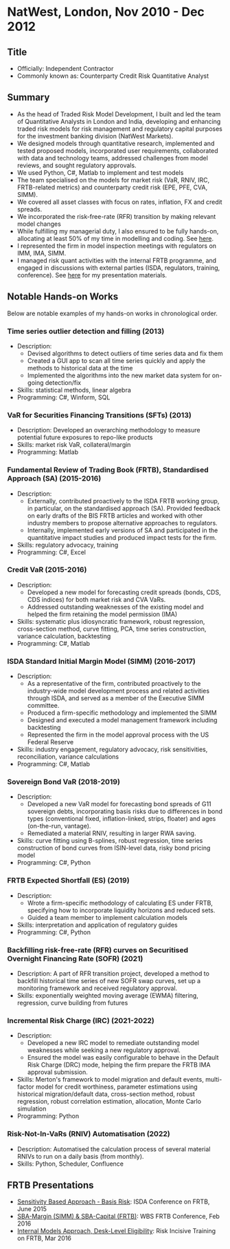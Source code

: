 # NatWest, London, Nov 2010 - Dec 2012

## Title

* Officially: Independent Contractor
* Commonly known as: Counterparty Credit Risk Quantitative Analyst

## Summary

* As the head of Traded Risk Model Development, I built and led the team of Quantitative Analysts in London and India, developing and enhancing traded risk models for risk management and regulatory capital purposes for the investment banking division (NatWest Markets).
* We designed models through quantitative research, implemented and tested proposed models, incorporated user requirements, collaborated with data and technology teams, addressed challenges from model reviews, and sought regulatory approvals. 
* We used Python, C#, Matlab to implement and test models 
* The team specialised on the models for market risk (VaR, RNIV, IRC, FRTB-related metrics) and counterparty credit risk (EPE, PFE, CVA, SIMM).
* We covered all asset classes with focus on rates, inflation, FX and credit spreads. 
* We incorporated the risk-free-rate (RFR) transition by making relevant model changes
* While fulfilling my managerial duty, I also ensured to be fully hands-on, allocating at least 50% of my time in modelling and coding. See [here](#notable-hands-on-works). 
* I represented the firm in model inspection meetings with regulators on IMM, IMA, SIMM. 
* I managed risk quant activities with the internal FRTB programme, and engaged in discussions with external parties (ISDA, regulators, training, conference). See [here](#frtb-presentations) for my presentation materials.


## Notable Hands-on Works

Below are notable examples of my hands-on works in chronological order.  

### Time series outlier detection and filling (2013)
* Description: 
  * Devised algorithms to detect outliers of time series data and fix them
  * Created a GUI app to scan all time series quickly and apply the methods to historical data at the time
  * Implemented the algorithms into the new market data system for on-going detection/fix
* Skills: statistical methods, linear algebra
* Programming: C#, Winform, SQL

### VaR for Securities Financing Transitions (SFTs) (2013)
* Description: Developed an overarching methodology to measure potential future exposures to repo-like products
* Skills: market risk VaR, collateral/margin
* Programming: Matlab

### Fundamental Review of Trading Book (FRTB), Standardised Approach (SA) (2015-2016)
* Description: 
  * Externally, contributed proactively to the ISDA FRTB working group, in particular, on the standardised approach (SA). Provided feedback on early drafts of the BIS FRTB articles and worked with other industry members to propose alternative approaches to regulators.
  * Internally, implemented early versions of SA and participated in the quantitative impact studies and produced impact tests for the firm.
* Skills: regulatory advocacy, training
* Programming: C#, Excel

### Credit VaR (2015-2016)
* Description: 
  * Developed a new model for forecasting credit spreads (bonds, CDS, CDS indices) for both market risk and CVA VaRs.
  * Addressed outstanding weaknesses of the existing model and helped the firm retaining the model permission (IMA)
 * Skills: systematic plus idiosyncratic framework, robust regression, cross-section method, curve fitting, PCA, time series construction, variance calculation, backtesting
* Programming: C#, Matlab
 
### ISDA Standard Initial Margin Model (SIMM) (2016-2017)
* Description: 
  * As a representative of the firm, contributed proactively to the industry-wide model development process and related activities through ISDA, and served as a member of the Executive SIMM committee. 
  * Produced a firm-specific methodology and implemented the SIMM
  * Designed and executed a model management framework including backtesting
  * Represented the firm in the model approval process with the US Federal Reserve
* Skills: industry engagement, regulatory advocacy, risk sensitivities, reconciliation, variance calculations
* Programming: C#, Matlab

### Sovereign Bond VaR (2018-2019)
* Description: 
  * Developed a new VaR model for forecasting bond spreads of G11 sovereign debts, incorporating basis risks due to differences in bond types (conventional fixed, inflation-linked, strips, floater) and ages (on-the-run, vantage). 
  * Remediated a material RNIV, resulting in larger RWA saving. 
* Skills: curve fitting using B-splines, robust regression, time series construction of bond curves from ISIN-level data, risky bond pricing model
* Programming: C#, Python

### FRTB Expected Shortfall (ES) (2019)
* Description: 
  * Wrote a firm-specific methodology of calculating ES under FRTB, specifying how to incorporate liquidity horizons and reduced sets.
  * Guided a team member to implement calculation models
* Skills: interpretation and application of regulatory guides
* Programming: C#, Python

### Backfilling risk-free-rate (RFR) curves on Securitised Overnight Financing Rate (SOFR) (2021)
* Description: A part of RFR transition project, developed a method to backfill historical time series of new SOFR swap curves, set up a monitoring framework and received regulatory approval. 
* Skills: exponentially weighted moving average (EWMA) filtering, regression, curve building from futures

### Incremental Risk Charge (IRC) (2021-2022)
* Description: 
  * Developed a new IRC model to remediate outstanding model weaknesses while seeking a new regulatory approval. 
  * Ensured the model was easily configurable to behave in the Default Risk Charge (DRC) mode, helping the firm prepare the FRTB IMA approval submission. 
* Skills: Merton's framework to model migration and default events, multi-factor model for credit worthiness, parameter estimations using historical migration/default data, cross-section method, robust regression, robust correlation estimation, allocation, Monte Carlo simulation
* Programming: Python

### Risk-Not-In-VaRs (RNIV) Automatisation (2022)
* Description: Automatised the calculation process of several material RNIVs to run on a daily basis (from monthly).
* Skills: Python, Scheduler, Confluence


## FRTB Presentations

* [Sensitivity Based Approach - Basis Risk](frtb/FRTB_basis.pdf): ISDA Conference on FRTB, June 2015
* [SBA-Margin (SIMM) & SBA-Capital (FRTB)](frtb/FRTB_SIMM.pdf): WBS FRTB Conference, Feb 2016
* [Internal Models Approach, Desk-Level Eligibility](frtb/FRTB_IMA.pdf): Risk Incisive Training on FRTB, Mar 2016

